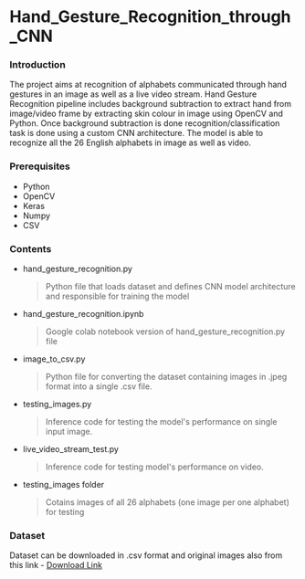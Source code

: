 # Hand_Gesture_Recognition_through_CNN

### Introduction
The project aims at recognition of alphabets communicated through hand gestures in an image as well as a live video stream. Hand Gesture Recognition pipeline includes background 
subtraction to extract hand from image/video frame by extracting skin colour in image using OpenCV and Python. Once background subtraction is done recognition/classification task
is done using a custom CNN architecture. The model is able to recognize all the 26 English alphabets in image as well as video.

### Prerequisites
- Python
- OpenCV
- Keras
- Numpy
- CSV

### Contents
- hand_gesture_recognition.py
  > Python file that loads dataset and defines CNN model architecture and responsible for training the model

- hand_gesture_recognition.ipynb<br />
  > Google colab notebook version of hand_gesture_recognition.py file
  
- image_to_csv.py<br />
  > Python file for converting the dataset containing images in .jpeg format into a single .csv file.
  
- testing_images.py<br />
  > Inference code for testing the model's performance on single input image.
  
- live_video_stream_test.py<br />
  > Inference code for testing model's performance on video.
  
- testing_images folder<br />
  > Cotains images of all 26 alphabets (one image per one alphabet) for testing

### Dataset
Dataset can be downloaded in .csv format and original images also from this link - [Download Link](https://drive.google.com/drive/folders/1k0dZLOlwXsbJN6x9IHTFzdG3KAUYLs0F?usp=sharing)
